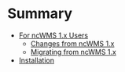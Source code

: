 # Summary

* [For ncWMS 1.x Users](01-ncwms1x.md)
    * [Changes from ncWMS 1.x](01-intro.md#changes)
    * [Migrating from ncWMS 1.x](01-intro.md#migration)
* [Installation](02-installation.md)
